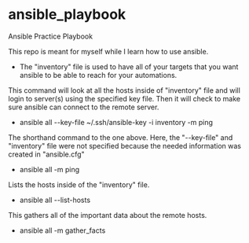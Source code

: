 # ansible_playbook
Ansible Practice Playbook

This repo is meant for myself while I learn how to use ansible.

* The "inventory" file is used to have all of your targets that you want ansible to be able to reach for your automations.

This command will look at all the hosts inside of "inventory" file and will login to server(s) using the specified key file. Then it will check to make sure ansible can connect to the remote server.
* ansible all --key-file ~/.ssh/ansible-key -i inventory -m ping

The shorthand command to the one above. Here, the "--key-file" and "inventory" file were not specified because the needed information was created in "ansible.cfg"
* ansible all -m ping

Lists the hosts inside of the "inventory" file.
* ansible all --list-hosts

This gathers all of the important data about the remote hosts.
* ansible all -m gather_facts
